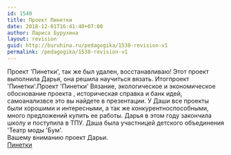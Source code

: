 ```yaml
---
id: 1540
title: Проект Пинетки
date: 2018-12-01T16:41:40+07:00
author: Лариса Бурухина
layout: revision
guid: http://buruhina.ru/pedagogika/1538-revision-v1
permalink: /pedagogika/1538-revision-v1
---
```

Проект 'Пинетки', так же был удален, восстанавливаю! Этот проект выполнила Дарья, она решила научиться вязать. Итогпроект 'Пинетки'.Проект 'Пинетки' Вязание, экологическое и экономическое обоснование проекта , историческая справка и банк идей, самоанализвсе это вы найдете в презентации. У Даши все проекты были хорошими и интересными, а так же конкурентноспособными, много предложений купить ее работы. Дарья в этом году закончила школу и поступила в ТПУ. Даша была участницей детского объединения 'Театр моды 'Бум'.  
Вашему вниманию проект Дарьи.  
[Пинетки](http://buruhina.ru/wp-content/uploads/2018/12/Пинетки.pptx)